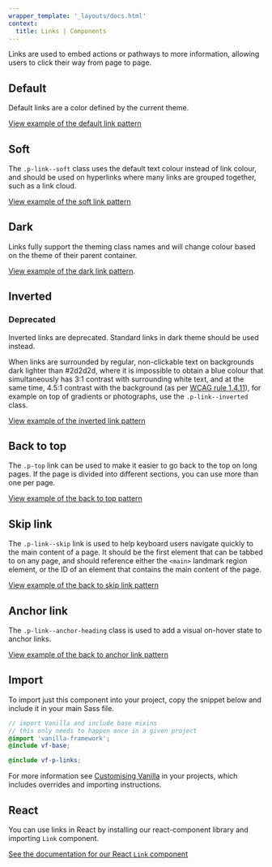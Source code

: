 ```yaml
---
wrapper_template: '_layouts/docs.html'
context:
  title: Links | Components
---
```


Links are used to embed actions or pathways to more information, allowing users to click their way from page to page.

## Default

Default links are a color defined by the current theme.

<div class="embedded-example"><a href="/docs/examples/base/typography/links/" class="js-example">
View example of the default link pattern
</a></div>

## Soft

The `.p-link--soft` class uses the default text colour instead of link colour, and should be used on hyperlinks where many links are grouped together, such as a link cloud.

<div class="embedded-example"><a href="/docs/examples/patterns/links/links-soft/" class="js-example">
View example of the soft link pattern
</a></div>

## Dark

Links fully support the theming class names and will change colour based on the theme of their parent container.

[View example of the dark link pattern](/docs/examples/patterns/links/default?theme=dark).

## Inverted

<div class="p-notification--caution">
  <div class="p-notification__content">
    <h3 class="p-notification__title">Deprecated</h3>
    <p class="p-notification__message">Inverted links are deprecated. Standard links in dark theme should be used instead.</p>
  </div>
</div>

When links are surrounded by regular, non-clickable text on backgrounds dark lighter than #2d2d2d, where it is impossible to obtain a blue colour that simultaneously has 3:1 contrast with surrounding white text, and at the same time, 4.5:1 contrast with the background (as per [WCAG rule 1.4.11](https://www.w3.org/WAI/WCAG21/Understanding/non-text-contrast.html)), for example on top of gradients or photographs, use the `.p-link--inverted` class.

<div class="embedded-example"><a href="/docs/examples/patterns/links/links-inverted/" class="js-example">
View example of the inverted link pattern
</a></div>

## Back to top

The `.p-top` link can be used to make it easier to go back to the top on long pages. If the page is divided into different sections, you can use more than one per page.

<div class="embedded-example"><a href="/docs/examples/patterns/links/links-back-to-top/" class="js-example">
View example of the back to top pattern
</a></div>

## Skip link

The `.p-link--skip` link is used to help keyboard users navigate quickly to the main content of a page. It should be the first element that can be tabbed to on any page, and should reference either the `<main>` landmark region element, or the ID of an element that contains the main content of the page.

<div class="embedded-example"><a href="/docs/examples/patterns/links/links-skip/" class="js-example">
View example of the back to skip link pattern
</a></div>

## Anchor link

The `.p-link--anchor-heading` class is used to add a visual on-hover state to anchor links.

<div class="embedded-example"><a href="/docs/examples/patterns/links/links-anchor/" class="js-example">
View example of the back to anchor link pattern
</a></div>

## Import

To import just this component into your project, copy the snippet below and include it in your main Sass file.

```scss
// import Vanilla and include base mixins
// this only needs to happen once in a given project
@import 'vanilla-framework';
@include vf-base;

@include vf-p-links;
```

For more information see [Customising Vanilla](/docs/customising-vanilla/) in your projects, which includes overrides and importing instructions.

## React

You can use links in React by installing our react-component library and importing `Link` component.

[See the documentation for our React `Link` component](https://canonical.github.io/react-components/?path=/docs/link--default-story#link)
